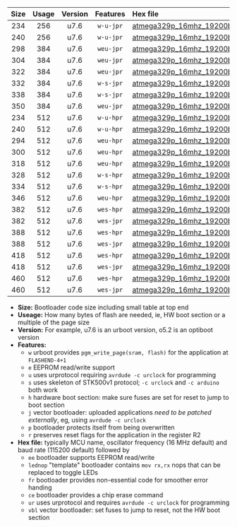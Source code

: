 |Size|Usage|Version|Features|Hex file|
|:-:|:-:|:-:|:-:|:--|
|234|256|u7.6|`w-u-jpr`|[atmega329p_16mhz_19200bps_ur_vbl.hex](https://raw.githubusercontent.com/stefanrueger/urboot/main//atmega329p_16mhz_19200bps_ur_vbl.hex)|
|240|256|u7.6|`w-u-jpr`|[atmega329p_16mhz_19200bps_lednop_ur_vbl.hex](https://raw.githubusercontent.com/stefanrueger/urboot/main//atmega329p_16mhz_19200bps_lednop_ur_vbl.hex)|
|298|384|u7.6|`weu-jpr`|[atmega329p_16mhz_19200bps_ee_ur_vbl.hex](https://raw.githubusercontent.com/stefanrueger/urboot/main//atmega329p_16mhz_19200bps_ee_ur_vbl.hex)|
|304|384|u7.6|`weu-jpr`|[atmega329p_16mhz_19200bps_ee_lednop_ur_vbl.hex](https://raw.githubusercontent.com/stefanrueger/urboot/main//atmega329p_16mhz_19200bps_ee_lednop_ur_vbl.hex)|
|322|384|u7.6|`weu-jpr`|[atmega329p_16mhz_19200bps_ee_lednop_fr_ur_vbl.hex](https://raw.githubusercontent.com/stefanrueger/urboot/main//atmega329p_16mhz_19200bps_ee_lednop_fr_ur_vbl.hex)|
|332|384|u7.6|`w-s-jpr`|[atmega329p_16mhz_19200bps_vbl.hex](https://raw.githubusercontent.com/stefanrueger/urboot/main//atmega329p_16mhz_19200bps_vbl.hex)|
|338|384|u7.6|`w-s-jpr`|[atmega329p_16mhz_19200bps_lednop_vbl.hex](https://raw.githubusercontent.com/stefanrueger/urboot/main//atmega329p_16mhz_19200bps_lednop_vbl.hex)|
|350|384|u7.6|`weu-jpr`|[atmega329p_16mhz_19200bps_ee_lednop_fr_ce_ur_vbl.hex](https://raw.githubusercontent.com/stefanrueger/urboot/main//atmega329p_16mhz_19200bps_ee_lednop_fr_ce_ur_vbl.hex)|
|234|512|u7.6|`w-u-hpr`|[atmega329p_16mhz_19200bps_ur.hex](https://raw.githubusercontent.com/stefanrueger/urboot/main//atmega329p_16mhz_19200bps_ur.hex)|
|240|512|u7.6|`w-u-hpr`|[atmega329p_16mhz_19200bps_lednop_ur.hex](https://raw.githubusercontent.com/stefanrueger/urboot/main//atmega329p_16mhz_19200bps_lednop_ur.hex)|
|294|512|u7.6|`weu-hpr`|[atmega329p_16mhz_19200bps_ee_ur.hex](https://raw.githubusercontent.com/stefanrueger/urboot/main//atmega329p_16mhz_19200bps_ee_ur.hex)|
|300|512|u7.6|`weu-hpr`|[atmega329p_16mhz_19200bps_ee_lednop_ur.hex](https://raw.githubusercontent.com/stefanrueger/urboot/main//atmega329p_16mhz_19200bps_ee_lednop_ur.hex)|
|318|512|u7.6|`weu-hpr`|[atmega329p_16mhz_19200bps_ee_lednop_fr_ur.hex](https://raw.githubusercontent.com/stefanrueger/urboot/main//atmega329p_16mhz_19200bps_ee_lednop_fr_ur.hex)|
|328|512|u7.6|`w-s-hpr`|[atmega329p_16mhz_19200bps.hex](https://raw.githubusercontent.com/stefanrueger/urboot/main//atmega329p_16mhz_19200bps.hex)|
|334|512|u7.6|`w-s-hpr`|[atmega329p_16mhz_19200bps_lednop.hex](https://raw.githubusercontent.com/stefanrueger/urboot/main//atmega329p_16mhz_19200bps_lednop.hex)|
|346|512|u7.6|`weu-hpr`|[atmega329p_16mhz_19200bps_ee_lednop_fr_ce_ur.hex](https://raw.githubusercontent.com/stefanrueger/urboot/main//atmega329p_16mhz_19200bps_ee_lednop_fr_ce_ur.hex)|
|382|512|u7.6|`wes-hpr`|[atmega329p_16mhz_19200bps_ee.hex](https://raw.githubusercontent.com/stefanrueger/urboot/main//atmega329p_16mhz_19200bps_ee.hex)|
|382|512|u7.6|`wes-jpr`|[atmega329p_16mhz_19200bps_ee_vbl.hex](https://raw.githubusercontent.com/stefanrueger/urboot/main//atmega329p_16mhz_19200bps_ee_vbl.hex)|
|388|512|u7.6|`wes-hpr`|[atmega329p_16mhz_19200bps_ee_lednop.hex](https://raw.githubusercontent.com/stefanrueger/urboot/main//atmega329p_16mhz_19200bps_ee_lednop.hex)|
|388|512|u7.6|`wes-jpr`|[atmega329p_16mhz_19200bps_ee_lednop_vbl.hex](https://raw.githubusercontent.com/stefanrueger/urboot/main//atmega329p_16mhz_19200bps_ee_lednop_vbl.hex)|
|418|512|u7.6|`wes-hpr`|[atmega329p_16mhz_19200bps_ee_lednop_fr.hex](https://raw.githubusercontent.com/stefanrueger/urboot/main//atmega329p_16mhz_19200bps_ee_lednop_fr.hex)|
|418|512|u7.6|`wes-jpr`|[atmega329p_16mhz_19200bps_ee_lednop_fr_vbl.hex](https://raw.githubusercontent.com/stefanrueger/urboot/main//atmega329p_16mhz_19200bps_ee_lednop_fr_vbl.hex)|
|460|512|u7.6|`wes-hpr`|[atmega329p_16mhz_19200bps_ee_lednop_fr_ce.hex](https://raw.githubusercontent.com/stefanrueger/urboot/main//atmega329p_16mhz_19200bps_ee_lednop_fr_ce.hex)|
|460|512|u7.6|`wes-jpr`|[atmega329p_16mhz_19200bps_ee_lednop_fr_ce_vbl.hex](https://raw.githubusercontent.com/stefanrueger/urboot/main//atmega329p_16mhz_19200bps_ee_lednop_fr_ce_vbl.hex)|

- **Size:** Bootloader code size including small table at top end
- **Useage:** How many bytes of flash are needed, ie, HW boot section or a multiple of the page size
- **Version:** For example, u7.6 is an urboot version, o5.2 is an optiboot version
- **Features:**
  + `w` urboot provides `pgm_write_page(sram, flash)` for the application at `FLASHEND-4+1`
  + `e` EEPROM read/write support
  + `u` uses urprotocol requiring `avrdude -c urclock` for programming
  + `s` uses skeleton of STK500v1 protocol; `-c urclock` and `-c arduino` both work
  + `h` hardware boot section: make sure fuses are set for reset to jump to boot section
  + `j` vector bootloader: uploaded applications *need to be patched externally*, eg, using `avrdude -c urclock`
  + `p` bootloader protects itself from being overwritten
  + `r` preserves reset flags for the application in the register R2
- **Hex file:** typically MCU name, oscillator frequency (16 MHz default) and baud rate (115200 default) followed by
  + `ee` bootloader supports EEPROM read/write
  + `lednop` "template" bootloader contains `mov rx,rx` nops that can be replaced to toggle LEDs
  + `fr` bootloader provides non-essential code for smoother error handing
  + `ce` bootloader provides a chip erase command
  + `ur` uses urprotocol and requires `avrdude -c urclock` for programming
  + `vbl` vector bootloader: set fuses to jump to reset, not the HW boot section
